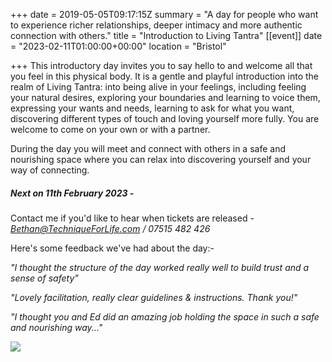 +++
date = 2019-05-05T09:17:15Z
summary = "A day for people who want to experience richer relationships, deeper intimacy and more authentic connection with others."
title = "Introduction to Living Tantra"
[[event]]
date = "2023-02-11T01:00:00+00:00"
location = "Bristol"

+++
This introductory day invites you to say hello to and welcome all that you feel in this physical body. It is a gentle and playful introduction into the realm of Living Tantra: into being alive in your feelings, including feeling your natural desires, exploring your boundaries and learning to voice them, expressing your wants and needs, learning to ask for what you want, discovering different types of touch and loving yourself more fully. You are welcome to come on your own or with a partner. 

During the day you will meet and connect with others in a safe and nourishing space where you can relax into discovering yourself and your way of connecting.

##### Next on 11th February 2023 -

Contact me if you'd like to hear when tickets are released - [_Bethan@TechniqueForLife.com_](mailto:bethan@techniqueforlife.com) _/ 07515 482 426_

Here's some feedback we've had about the day:-

_"I thought the structure of the day worked really well to build trust and a sense of safety"_

_"Lovely facilitation, really clear guidelines & instructions. Thank you!"_

_"I thought you and Ed did an amazing job holding the space in such a safe and nourishing way..."_

![](/uploads/beinactionsml-3.jpg)